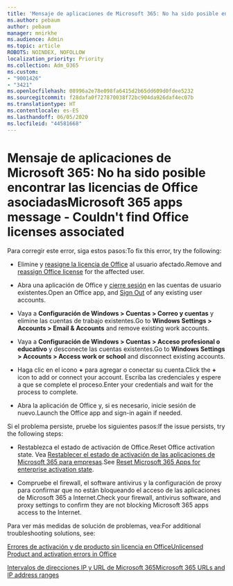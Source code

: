 ```yaml
---
title: 'Mensaje de aplicaciones de Microsoft 365: No ha sido posible encontrar las licencias de Office asociadas'
ms.author: pebaum
author: pebaum
manager: mnirkhe
ms.audience: Admin
ms.topic: article
ROBOTS: NOINDEX, NOFOLLOW
localization_priority: Priority
ms.collection: Adm_O365
ms.custom:
- "9001426"
- "3421"
ms.openlocfilehash: 08996a2e78e098fa6415d2b65dd609d0fdee5232
ms.sourcegitcommit: f28dafa0f727870038f72bc904da926daf4ec07b
ms.translationtype: HT
ms.contentlocale: es-ES
ms.lasthandoff: 06/05/2020
ms.locfileid: "44581668"
---
```

# <a name="microsoft-365-apps-message---couldnt-find-office-licenses-associated"></a><span data-ttu-id="191a1-102">Mensaje de aplicaciones de Microsoft 365: No ha sido posible encontrar las licencias de Office asociadas</span><span class="sxs-lookup"><span data-stu-id="191a1-102">Microsoft 365 apps message - Couldn't find Office licenses associated</span></span>

<span data-ttu-id="191a1-103">Para corregir este error, siga estos pasos:</span><span class="sxs-lookup"><span data-stu-id="191a1-103">To fix this error, try the following:</span></span>

- <span data-ttu-id="191a1-104">Elimine y [reasigne la licencia de Office](https://docs.microsoft.com/microsoft-365/admin/manage/assign-licenses-to-users) al usuario afectado.</span><span class="sxs-lookup"><span data-stu-id="191a1-104">Remove and [reassign Office license](https://docs.microsoft.com/microsoft-365/admin/manage/assign-licenses-to-users) for the affected user.</span></span>

- <span data-ttu-id="191a1-105">Abra una aplicación de Office y [cierre sesión](https://support.office.com/article/sign-out-of-office-5a20dc11-47e9-4b6f-945d-478cb6d92071) en las cuentas de usuario existentes.</span><span class="sxs-lookup"><span data-stu-id="191a1-105">Open an Office app, and [Sign Out](https://support.office.com/article/sign-out-of-office-5a20dc11-47e9-4b6f-945d-478cb6d92071) of any existing user accounts.</span></span>

- <span data-ttu-id="191a1-106">Vaya a **Configuración de Windows > Cuentas > Correo y cuentas** y elimine las cuentas de trabajo existentes.</span><span class="sxs-lookup"><span data-stu-id="191a1-106">Go to **Windows Settings > Accounts > Email & Accounts** and remove existing work accounts.</span></span>

- <span data-ttu-id="191a1-107">Vaya a **Configuración de Windows > Cuentas > Acceso profesional o educativo** y desconecte las cuentas existentes.</span><span class="sxs-lookup"><span data-stu-id="191a1-107">Go to **Windows Settings > Accounts > Access work or school** and disconnect existing accounts.</span></span>

- <span data-ttu-id="191a1-108">Haga clic en el icono **+** para agregar o conectar su cuenta.</span><span class="sxs-lookup"><span data-stu-id="191a1-108">Click the **+** icon to add or connect your account.</span></span> <span data-ttu-id="191a1-109">Escriba las credenciales y espere a que se complete el proceso.</span><span class="sxs-lookup"><span data-stu-id="191a1-109">Enter your credentials and wait for the process to complete.</span></span>

- <span data-ttu-id="191a1-110">Abra la aplicación de Office y, si es necesario, inicie sesión de nuevo.</span><span class="sxs-lookup"><span data-stu-id="191a1-110">Launch the Office app and sign-in again if needed.</span></span>

<span data-ttu-id="191a1-111">Si el problema persiste, pruebe los siguientes pasos:</span><span class="sxs-lookup"><span data-stu-id="191a1-111">If the issue persists, try the following steps:</span></span>

- <span data-ttu-id="191a1-112">Restablezca el estado de activación de Office.</span><span class="sxs-lookup"><span data-stu-id="191a1-112">Reset Office activation state.</span></span> <span data-ttu-id="191a1-113">Vea [Restablecer el estado de activación de las aplicaciones de Microsoft 365 para empresas](https://docs.microsoft.com/office365/troubleshoot/activation/reset-office-365-proplus-activation-state).</span><span class="sxs-lookup"><span data-stu-id="191a1-113">See [Reset Microsoft 365 Apps for enterprise activation state](https://docs.microsoft.com/office365/troubleshoot/activation/reset-office-365-proplus-activation-state).</span></span>

- <span data-ttu-id="191a1-114">Compruebe el firewall, el software antivirus y la configuración de proxy para confirmar que no están bloqueando el acceso de las aplicaciones de Microsoft 365 a Internet.</span><span class="sxs-lookup"><span data-stu-id="191a1-114">Check your firewall, antivirus software, and proxy settings to confirm they are not blocking Microsoft 365 apps access to the Internet.</span></span> 

<span data-ttu-id="191a1-115">Para ver más medidas de solución de problemas, vea:</span><span class="sxs-lookup"><span data-stu-id="191a1-115">For additional troubleshooting solutions, see:</span></span>

[<span data-ttu-id="191a1-116">Errores de activación y de producto sin licencia en Office</span><span class="sxs-lookup"><span data-stu-id="191a1-116">Unlicensed Product and activation errors in Office</span></span>](https://support.office.com/Article/0d23d3c0-c19c-4b2f-9845-5344fedc4380?wt.mc_id=Alchemy_ClientDIA)

[<span data-ttu-id="191a1-117">Intervalos de direcciones IP y URL de Microsoft 365</span><span class="sxs-lookup"><span data-stu-id="191a1-117">Microsoft 365 URLs and IP address ranges</span></span>](https://docs.microsoft.com/office365/enterprise/urls-and-ip-address-ranges)
